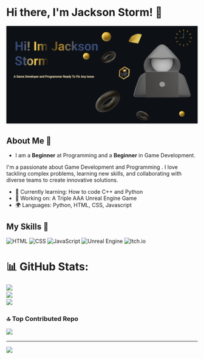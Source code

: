 # Hi there, I'm Jackson Storm! 👋

![Banner Image](https://github.com/JacksonStorm99/JacksonStorm99/blob/main/Make%20your%20README.png?raw=true)

## About Me 🚀

- I am a __Beginner__ at Programming and a __Beginner__ in Game Development.

I'm a passionate about Game Development and Programming . I love tackling complex problems, learning new skills, and collaborating with diverse teams to create innovative solutions.

- 🌱 Currently learning: How to code C++ and Python
- 🔭 Working on: A Triple AAA Unreal Engine Game
- 🌍 Languages: Python, HTML, CSS, Javascript

## My Skills 🧠

![HTML](https://img.shields.io/badge/-HTML-E34F26?style=flat-square&logo=html5&logoColor=white)
![CSS](https://img.shields.io/badge/-CSS-1572B6?style=flat-square&logo=css3&logoColor=white)
![JavaScript](https://img.shields.io/badge/-JavaScript-F7DF1E?style=flat-square&logo=javascript&logoColor=black)
![Unreal Engine](https://img.shields.io/badge/unrealengine-%23313131.svg?style=for-the-badge&logo=unrealengine&logoColor=white) 
![Itch.io](https://img.shields.io/badge/Itch-%23FF0B34.svg?style=for-the-badge&logo=Itch.io&logoColor=white)


# 📊 GitHub Stats:
![](https://github-readme-stats.vercel.app/api?username=JacksonStorm99&theme=dark&hide_border=false&include_all_commits=false&count_private=false)<br/>
![](https://nirzak-streak-stats.vercel.app/?user=JacksonStorm99&theme=dark&hide_border=false)<br/>
![](https://github-readme-stats.vercel.app/api/top-langs/?username=JacksonStorm99&theme=dark&hide_border=false&include_all_commits=false&count_private=false&layout=compact)

### 🔝 Top Contributed Repo
![](https://github-contributor-stats.vercel.app/api?username=JacksonStorm99&limit=5&theme=dark&combine_all_yearly_contributions=true)

---
[![](https://visitcount.itsvg.in/api?id=JacksonStorm99&icon=0&color=0)](https://visitcount.itsvg.in)

<!-- Proudly created with GPRM ( https://gprm.itsvg.in ) -->
